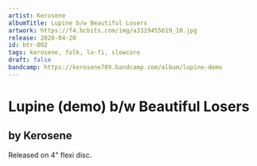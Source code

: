 ```yaml
---
artist: Kerosene
albumTitle: Lupine b/w Beautiful Losers
artwork: https://f4.bcbits.com/img/a3319455619_10.jpg
release: 2020-04-20
id: btr-002
tags: kerosene, folk, lo-fi, slowcore
draft: false
bandcamp: https://kerosene709.bandcamp.com/album/lupine-demo
---
```


# Lupine (demo) b/w Beautiful Losers

## by Kerosene

Released on 4" flexi disc.
